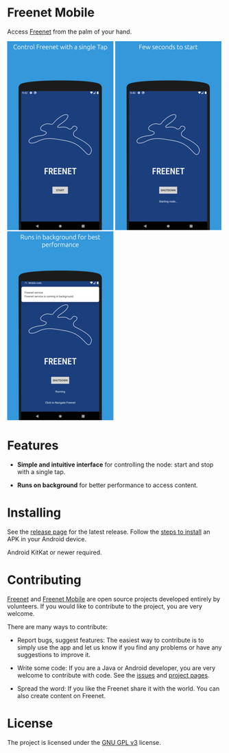 # Freenet Mobile

Access [Freenet][7] from the palm of your hand.

[![Screenshot 1][screen1thumb]][screen1] [![Screenshot 2][screen2thumb]][screen2] [![Screenshot 3][screen3thumb]][screen3]

# Features

- **Simple and intuitive interface** for controlling the node: start and stop with a single tap.

- **Runs on background** for better performance to access content.

# Installing

See the [release page][5] for the latest release. Follow the [steps to install][6] an APK in your Android device.

Android KitKat or newer required.

# Contributing

[Freenet][3] and [Freenet Mobile][1] are open source projects developed entirely by volunteers. If you would like to contribute to the project, you are very welcome.

There are many ways to contribute:

- Report bugs, suggest features: The easiest way to contribute is to simply use the app and let us know if you find any problems or have any suggestions to improve it.

- Write some code: If you are a Java or Android developer, you are very welcome to contribute with code. See the [issues][4] and [project pages][1].

- Spread the word: If you like the Freenet share it with the world. You can also create content on Freenet.

# License

The project is licensed under the [GNU GPL v3][2] license.

  [1]: https://github.com/desyncr/freenet-mobile/
  [2]: http://www.gnu.org/licenses/gpl.html
  [3]: https://github.com/freenet
  [4]: https://github.com/desyncr/freenet-mobile/issues
  [5]: https://github.com/desyncr/freenet-mobile/releases
  [6]: https://www.lifewire.com/install-apk-on-android-4177185
  [7]: https://freenetproject.org/
  [screen1]: docs/screenshot_1.png
  [screen1thumb]:  docs/screenshot_1_thumb.png
  [screen2]: docs/screenshot_2.png
  [screen2thumb]:  docs/screenshot_2_thumb.png
  [screen3]: docs/screenshot_3.png
  [screen3thumb]:  docs/screenshot_3_thumb.png
